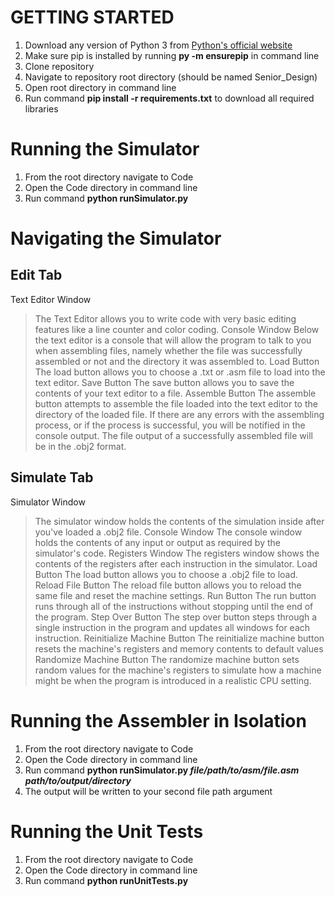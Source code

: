 # GETTING STARTED
1. Download any version of Python 3 from [Python's official website](https://www.python.org/downloads/)
2. Make sure pip is installed by running **py -m ensurepip** in command line
3. Clone repository
4. Navigate to repository root directory (should be named Senior_Design)
5. Open root directory in command line
6. Run command **pip install -r requirements.txt** to download all required libraries

# Running the Simulator
1. From the root directory navigate to Code
2. Open the Code directory in command line
3. Run command **python runSimulator.py**

# Navigating the Simulator
## Edit Tab
Text Editor Window
> The Text Editor allows you to write code with very basic editing features like a line counter and color coding.
Console Window
> Below the text editor is a console that will allow the program to talk to you when assembling files, namely
> whether the file was successfully assembled or not and the directory it was assembled to.
Load Button
> The load button allows you to choose a .txt or .asm file to load into the text editor.
Save Button
> The save button allows you to save the contents of your text editor to a file.
Assemble Button
> The assemble button attempts to assemble the file loaded into the text editor to the directory of the loaded file.
> If there are any errors with the assembling process, or if the process is successful, you will be notified in the
> console output. The file output of a successfully assembled file will be in the .obj2 format.

## Simulate Tab
Simulator Window
> The simulator window holds the contents of the simulation inside after you've loaded a .obj2 file.
Console Window
> The console window holds the contents of any input or output as required by the simulator's code.
Registers Window
> The registers window shows the contents of the registers after each instruction in the simulator.
Load Button
> The load button allows you to choose a .obj2 file to load.
Reload File Button
> The reload file button allows you to reload the same file and reset the machine settings.
Run Button
> The run button runs through all of the instructions without stopping until the end of the program.
Step Over Button
> The step over button steps through a single instruction in the program and updates all windows for each
> instruction.
Reinitialize Machine Button
> The reinitialize machine button resets the machine's registers and memory contents to default values
Randomize Machine Button
> The randomize machine button sets random values for the machine's registers to simulate how a machine
> might be when the program is introduced in a realistic CPU setting.

# Running the Assembler in Isolation
1. From the root directory navigate to Code
2. Open the Code directory in command line
3. Run command **python runSimulator.py *file/path/to/asm/file.asm* *path/to/output/directory***
4. The output will be written to your second file path argument

# Running the Unit Tests
1. From the root directory navigate to Code
2. Open the Code directory in command line
3. Run command **python runUnitTests.py**

